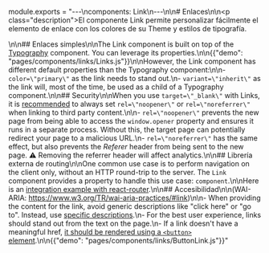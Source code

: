 module.exports = "---\ncomponents: Link\n---\n\n# Enlaces\n\n<p class=\"description\">El componente Link permite personalizar fácilmente el elemento de enlace con los colores de su Theme y estilos de tipografía.</p>\n\n## Enlaces simples\n\nThe Link component is built on top of the [Typography](/api/typography/) component. You can leverage its properties.\n\n{{\"demo\": \"pages/components/links/Links.js\"}}\n\nHowever, the Link component has different default properties than the Typography component:\n\n- `color=\"primary\"` as the link needs to stand out.\n- `variant=\"inherit\"` as the link will, most of the time, be used as a child of a Typography component.\n\n## Security\n\nWhen you use `target=\"_blank\"` with Links, it is [recommended](https://developers.google.com/web/tools/lighthouse/audits/noopener) to always set `rel=\"noopener\"` or `rel=\"noreferrer\"` when linking to third party content.\n\n- `rel=\"noopener\"` prevents the new page from being able to access the `window.opener` property and ensures it runs in a separate process. Without this, the target page can potentially redirect your page to a malicious URL.\n- `rel=\"noreferrer\"` has the same effect, but also prevents the *Referer* header from being sent to the new page. ⚠️ Removing the referrer header will affect analytics.\n\n## Librería externa de routing\n\nOne common use case is to perform navigation on the client only, without an HTTP round-trip to the server. The `Link` component provides a property to handle this use case: `component`.\n\nHere is an [integration example with react-router](/guides/composition/#link).\n\n## Accesibilidad\n\n(WAI-ARIA: https://www.w3.org/TR/wai-aria-practices/#link)\n\n- When providing the content for the link, avoid generic descriptions like \"click here\" or \"go to\". Instead, use [specific descriptions](https://developers.google.com/web/tools/lighthouse/audits/descriptive-link-text).\n- For the best user experience, links should stand out from the text on the page.\n- If a link doesn't have a meaningful href, [it should be rendered using a `<button>` element](https://github.com/evcohen/eslint-plugin-jsx-a11y/blob/master/docs/rules/anchor-is-valid.md).\n\n{{\"demo\": \"pages/components/links/ButtonLink.js\"}}"